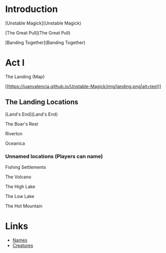 # Introduction

[Unstable Magick](Unstable Magick)

[The Great Pull](The Great Pull)

[Banding Together](Banding Together)

# Act I
The Landing (Map)

[[https://juanvalencia.github.io/Unstable-Magick/img/landing.png|alt=text]]

## The Landing Locations
[Land's End](Land's End)

The Boar's Rest

Riverton

Oceanica

### Unnamed locations (Players can name)
Fishing Settlements

The Volcano

The High Lake

The Low Lake

The Hot Mountain

# Links

* [Names](https://www.fantasynamegenerators.com/dnd-elf-names.php)
* [Creatures](https://www.5esrd.com/database/creature/)